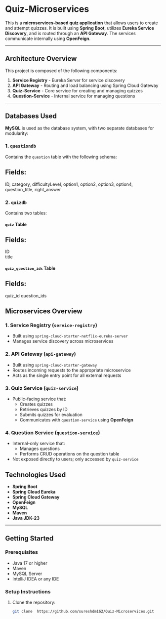# Quiz-Microservices

This is a **microservices-based quiz application** that allows users to create and attempt quizzes. It is built using **Spring Boot**, utilizes **Eureka Service Discovery**, and is routed through an **API Gateway**. The services communicate internally using **OpenFeign**.

---

##  Architecture Overview

This project is composed of the following components:

1. **Service Registry** - Eureka Server for service discovery
2. **API Gateway** - Routing and load balancing using Spring Cloud Gateway
3. **Quiz-Service** - Core service for creating and managing quizzes
4. **Question-Service** - Internal service for managing questions

---

##  Databases Used

**MySQL** is used as the database system, with two separate databases for modularity:

### 1. `questiondb`
Contains the `question` table with the following schema:

Fields:
------------------------------------------------------------------------
ID, category, difficultyLevel, option1, option2, option3, option4,  question_title, right_answer

### 2. `quizdb`
Contains two tables:

#### `quiz` Table
Fields:
------------------------------------------------------------------------
ID      
title



#### `quiz_question_ids` Table
Fields:
------------------------------------------------------------------------
quiz_id
question_ids




##  Microservices Overview

### 1. Service Registry (`service-registry`)
- Built using `spring-cloud-starter-netflix-eureka-server`
- Manages service discovery across microservices

### 2. API Gateway (`api-gateway`)
- Built using `spring-cloud-starter-gateway`
- Routes incoming requests to the appropriate microservice
- Acts as the single entry point for all external requests

### 3. Quiz Service (`quiz-service`)
- Public-facing service that:
  - Creates quizzes
  - Retrieves quizzes by ID
  - Submits quizzes for evaluation
  - Communicates with `question-service` using **OpenFeign**

### 4. Question Service (`question-service`)
- Internal-only service that:
  - Manages questions
  - Performs CRUD operations on the question table
- Not exposed directly to users; only accessed by `quiz-service`





##  Technologies Used

- **Spring Boot**
- **Spring Cloud Eureka**
- **Spring Cloud Gateway**
- **OpenFeign**
- **MySQL**
- **Maven**
- **Java JDK-23**

---


##  Getting Started

### Prerequisites
- Java 17 or higher
- Maven
- MySQL Server
- IntelliJ IDEA or any IDE

### Setup Instructions
1. Clone the repository:
   ```bash
   git clone  https://github.com/sureshdm162/Quiz-Microservices.git
